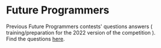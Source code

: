 # Future Programmers
Previous Future Programmers contests' questions answers ( training/preparation for the 2022 version of the competition ).
<br>
Find the questions <a href="https://afpc.asu.edu.jo/problem-sets">here</a>.
